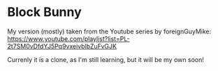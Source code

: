 Block Bunny
==========

My version (mostly) taken from the Youtube series by foreignGuyMike: https://www.youtube.com/playlist?list=PL-2t7SM0vDfdYJ5Pq9vxeivblbZuFvGJK

Currenly it is a clone, as I'm still learning, but it will be my own soon!
